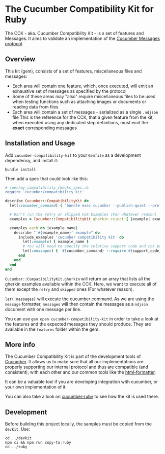 # The Cucumber Compatibility Kit for Ruby

The CCK - aka. Cucumber Compatibility Kit - is a set of features and Messages.
It aims to validate an implementation of the
[Cucumber Messages protocol](https://github.com/cucumber/common/tree/main/messages#cucumber-messages).

## Overview

This kit (gem), consists of a set of features, miscellaneous files and messages:

- Each area will contain one feature, which, once executed, will emit an exhaustive set of messages
as specified by the protocol
- Some of these areas may "also" require miscellaneous files to be used when testing functions
such as attaching images or documents or reading data from files
- Each area will contain a set of messages - serialized as a single `.ndjson` file
This is the reference for the CCK, that a given feature from the kit, when executed using any dedicated
step definitions, must emit the **exact** corresponding messages

## Installation and Usage

Add `cucumber-compatibility-kit` to your `Gemfile` as a development dependency, and
install it:

    bundle install

Then add a spec that could look like this:

```ruby
# spec/my_compatibility_checks_spec.rb
require 'cucumber/compatibility_kit'

describe Cucumber::CompatibilityKit do
  let(:cucumber_command) { 'bundle exec cucumber --publish-quiet --profile none --format message' }

  # Don't run the retry or skipped CCK Examples (For whatever reason)
  examples = Cucumber::CompatibilityKit.gherkin.reject { |example| example == 'retry' || example == 'skipped' }

  examples.each do |example_name|
    describe "'#{example_name}' example" do
      include_examples 'cucumber compatibility kit' do
        let(:example) { example_name }
        # You will need to specify the relative support code and cck paths
        let(:messages) { `#{cucumber_command} --require #{support_code_path} #{cck_path}` }
      end
    end
  end
end
```

`Cucumber::CompatibilityKit.gherkin` will return an array that lists all the gherkin examples available within the CCK.
Here, we want to execute all of them except the `retry` and `skipped` ones (For whatever reason).

`let(:messages)` will execute the cucumber command. As we are using the `message` formatter, `messages` will
then contain the messages as a `ndjson` document with one message per line.

You can use `gem open cucumber-compatibility-kit` in order to take a look at the features and the
expected messages they should produce. They are available in the `features` folder within the gem.

## More info

The Cucumber Compatibility Kit is part of the development tools of [Cucumber](https://cucumber.io).
It allows us to make sure that all our implementations are properly supporting our internal protocol
and thus are compatible (and consistent), with each other and our common tools like the [html-formatter](https://github.com/cucumber/html-formatter).

It can be a valuable tool if you are developing integration with cucumber, or your own implementation of it.

You can also take a look on [cucumber-ruby](https://github.com/cucumber/cucumber-ruby/blob/v9.2.0/compatibility/cck_spec.rb)
to see how the kit is used there.

## Development

Before building this project locally, the samples must be copied from the `devkit`. Use: 

```
cd ../devkit
npm ci && npm run copy-to:ruby
cd ../ruby
```
